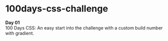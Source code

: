 # 100days-css-challenge    
**Day 01**  
100 Days CSS: An easy start into the challenge with a custom build number with gradient.
